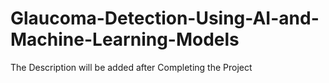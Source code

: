 # Glaucoma-Detection-Using-AI-and-Machine-Learning-Models
The Description will be added after Completing the Project
